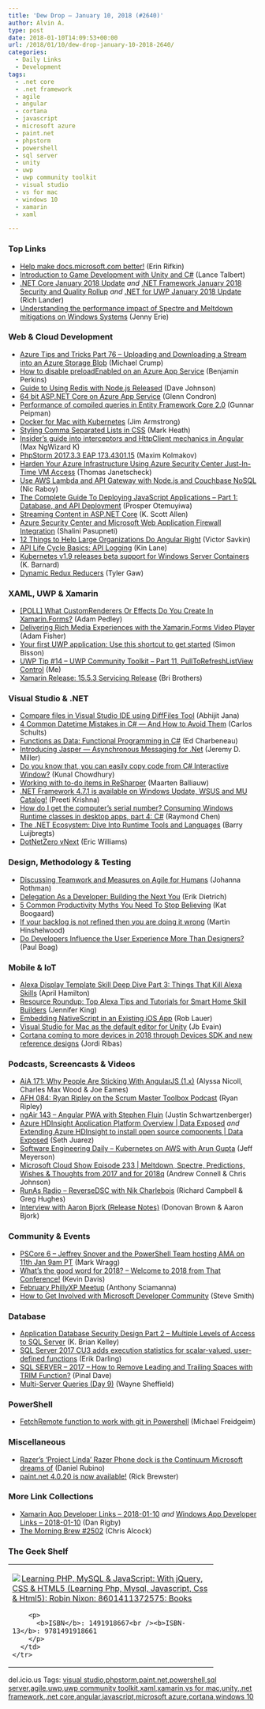 ```yaml
---
title: 'Dew Drop – January 10, 2018 (#2640)'
author: Alvin A.
type: post
date: 2018-01-10T14:09:53+00:00
url: /2018/01/10/dew-drop-january-10-2018-2640/
categories:
  - Daily Links
  - Development
tags:
  - .net core
  - .net framework
  - agile
  - angular
  - cortana
  - javascript
  - microsoft azure
  - paint.net
  - phpstorm
  - powershell
  - sql server
  - unity
  - uwp
  - uwp community toolkit
  - visual studio
  - vs for mac
  - windows 10
  - xamarin
  - xaml

---
```

### <a name="top"></a>Top Links

  * <a href="https://docs.microsoft.com/teamblog/help-make-docs-microsoft-com-better/" target="_blank">Help make docs.microsoft.com better!</a> (Erin Rifkin)
  * <a href="https://www.red-gate.com/simple-talk/dotnet/c-programming/introduction-game-development-unity-c/" target="_blank">Introduction to Game Development with Unity and C#</a> (Lance Talbert)
  * <a href="https://blogs.msdn.microsoft.com/dotnet/2018/01/09/net-core-january-2018-update/" target="_blank">.NET Core January 2018 Update</a> _and_ <a href="https://blogs.msdn.microsoft.com/dotnet/2018/01/09/net-framework-january-2018-security-and-quality-rollup/" target="_blank">.NET Framework January 2018 Security and Quality Rollup</a> _and_ <a href="https://blogs.msdn.microsoft.com/dotnet/2018/01/09/net-for-uwp-january-2018-update/" target="_blank">.NET for UWP January 2018 Update</a> (Rich Lander)
  * <a href="https://cloudblogs.microsoft.com/microsoftsecure/2018/01/09/understanding-the-performance-impact-of-spectre-and-meltdown-mitigations-on-windows-systems/" target="_blank">Understanding the performance impact of Spectre and Meltdown mitigations on Windows Systems</a> (Jenny Erie)



### <a name="web"></a>Web & Cloud Development

  * <a href="https://www.michaelcrump.net/azure-tips-and-tricks76/" target="_blank">Azure Tips and Tricks Part 76 &#8211; Uploading and Downloading a Stream into an Azure Storage Blob</a> (Michael Crump)
  * <a href="https://blogs.msdn.microsoft.com/benjaminperkins/2018/01/09/how-to-disable-preloadenabled-on-an-azure-app-service/" target="_blank">How to disable preloadEnabled on an Azure App Service</a> (Benjamin Perkins)
  * <a href="http://thisdavej.com/guide-to-using-redis-with-node-js-released/" target="_blank">Guide to Using Redis with Node.js Released</a> (Dave Johnson)
  * <a href="https://blogs.msdn.microsoft.com/webdev/2018/01/09/64-bit-asp-net-core-on-azure-app-service/" target="_blank">64 bit ASP.NET Core on Azure App Service</a> (Glenn Condron)
  * <a href="http://feedproxy.google.com/~r/gunnarpeipman/~3/zzdZLnBMGHk/" target="_blank">Performance of compiled queries in Entity Framework Core 2.0</a> (Gunnar Peipman)
  * <a href="https://blog.docker.com/2018/01/docker-mac-kubernetes/" target="_blank">Docker for Mac with Kubernetes</a> (Jim Armstrong)
  * <a href="http://markheath.net/post/css-comma-separated-list" target="_blank">Styling Comma Separated Lists in CSS</a> (Mark Heath)
  * <a href="https://blog.angularindepth.com/insiders-guide-into-interceptors-and-httpclient-mechanics-in-angular-103fbdb397bf?source=rss----e5ed704095b---4" target="_blank">Insider’s guide into interceptors and HttpClient mechanics in Angular</a> (Max NgWizard K)
  * <a href="https://blog.jetbrains.com/phpstorm/2018/01/phpstorm-2017-3-3-eap-173-4301-15/" target="_blank">PhpStorm 2017.3.3 EAP 173.4301.15</a> (Maxim Kolmakov)
  * <a href="https://blogs.msdn.microsoft.com/mvpawardprogram/2018/01/09/just-in-time-access-azure-vms/" target="_blank">Harden Your Azure Infrastructure Using Azure Security Center Just-In-Time VM Access</a> (Thomas Janetscheck)
  * <a href="https://blog.couchbase.com/use-aws-lambda-api-gateway-node-js-couchbase-nosql/" target="_blank">Use AWS Lambda and API Gateway with Node.js and Couchbase NoSQL</a> (Nic Raboy)
  * <a href="https://auth0.com/blog/the-complete-guide-to-deploying-javascript-applications-part-1/" target="_blank">The Complete Guide To Deploying JavaScript Applications &#8211; Part 1: Database, and API Deployment</a> (Prosper Otemuyiwa)
  * <a href="http://odetocode.com/blogs/scott/archive/2018/01/09/streaming-content-in-asp-net-core.aspx" target="_blank">Streaming Content in ASP.NET Core</a> (K. Scott Allen)
  * <a href="https://azure.microsoft.com/blog/azure-security-center-and-microsoft-web-application-firewall-integration/" target="_blank">Azure Security Center and Microsoft Web Application Firewall Integration</a> (Shalini Pasupneti)
  * <a href="https://blog.nrwl.io/12-things-to-help-large-organizations-do-angular-right-f261a798ad6b?source=rss-76fc1db4149b------2" target="_blank">12 Things to Help Large Organizations Do Angular Right</a> (Victor Savkin)
  * <a href="http://apievangelist.com/2018/01/09/api-life-cycle-basics-api-logging/" target="_blank">API Life Cycle Basics: API Logging</a> (Kin Lane)
  * <a href="http://blog.kubernetes.io/2018/01/kubernetes-v19-beta-windows-support.html" target="_blank">Kubernetes v1.9 releases beta support for Windows Server Containers</a> (K. Barnard)
  * <a href="https://tylergaw.com/articles/dynamic-redux-reducers" target="_blank">Dynamic Redux Reducers</a> (Tyler Gaw)



### <a name="silverlight"></a>XAML, UWP & Xamarin

  * <a href="https://xamarinhelp.com/poll-customrenderers-effects-create-xamarin-forms/" target="_blank">[POLL] What CustomRenderers Or Effects Do You Create In Xamarin.Forms?</a> (Adam Pedley)
  * <a href="https://blog.xamarin.com/delivering-rich-media-experiences-xamarin-forms-video-player/" target="_blank">Delivering Rich Media Experiences with the Xamarin.Forms Video Player</a> (Adam Fisher)
  * <a href="https://www.infoworld.com/article/3245735/development-tools/your-first-uwp-application-use-this-shortcut-to-get-started.html" target="_blank">Your first UWP application: Use this shortcut to get started</a> (Simon Bisson)
  * <a href="http://www.uwpapp.tips/2018/01/uwp-tip-14-uwp-community-toolkit-part.html" target="_blank">UWP Tip #14 &#8211; UWP Community Toolkit &#8211; Part 11, PullToRefreshListView Control</a> (Me)
  * <a href="https://releases.xamarin.com/service-release-15-5-3/" target="_blank">Xamarin Release: 15.5.3 Servicing Release</a> (Bri Brothers)



### <a name="dotnet"></a>Visual Studio & .NET

  * <a href="http://dailydotnettips.com/2018/01/09/compare-files-in-visual-studio-ide-using-difffiles-tool/" target="_blank">Compare files in Visual Studio IDE using DiffFiles Tool</a> (Abhijit Jana)
  * <a href="http://feedproxy.google.com/~r/SubMain/~3/h3YdRtl-XDQ/" target="_blank">4 Common Datetime Mistakes in C# — And How to Avoid Them</a> (Carlos Schults)
  * <a href="https://developer.telerik.com/topics/net/functions-as-data-functional-programming-in-csharp/" target="_blank">Functions as Data: Functional Programming in C#</a> (Ed Charbeneau)
  * <a href="https://jeremydmiller.com/2018/01/09/introducing-jasper-asynchronous-messaging-for-net/" target="_blank">Introducing Jasper — Asynchronous Messaging for .Net</a> (Jeremy D. Miller)
  * <a href="http://feedproxy.google.com/~r/kunal2383/~3/IoEb31tZ66U/visual-studio-interactive-window.html" target="_blank">Do you know that, you can easily copy code from C# Interactive Window?</a> (Kunal Chowdhury)
  * <a href="https://blog.jetbrains.com/dotnet/2018/01/09/working-to-do-items-resharper/" target="_blank">Working with to-do items in ReSharper</a> (Maarten Balliauw)
  * <a href="https://blogs.msdn.microsoft.com/dotnet/2018/01/09/net-framework-4-7-1-is-available-on-windows-update-wsus-and-mu-catalog/" target="_blank">.NET Framework 4.7.1 is available on Windows Update, WSUS and MU Catalog!</a> (Preeti Krishna)
  * <a href="https://blogs.msdn.microsoft.com/oldnewthing/20180109-00/?p=97745" target="_blank">How do I get the computer’s serial number? Consuming Windows Runtime classes in desktop apps, part 4: C#</a> (Raymond Chen)
  * <a href="https://stackify.com/net-ecosystem-runtime-tools-languages/" target="_blank">The .NET Ecosystem: Dive Into Runtime Tools and Languages</a> (Barry Luijbregts)
  * <a href="http://www.motowilliams.com/dotnetzero-vnext" target="_blank">DotNetZero vNext</a> (Eric Williams)



### <a name="design"></a>Design, Methodology & Testing

  * <a href="http://feedproxy.google.com/~r/ManagingProductDevelopment/~3/E4YV5nVLafI/" target="_blank">Discussing Teamwork and Measures on Agile for Humans</a> (Johanna Rothman)
  * <a href="https://blog.ndepend.com/delegation-developer-building-next/" target="_blank">Delegation As a Developer: Building the Next You</a> (Erik Dietrich)
  * <a href="https://blog.trello.com/5-common-productivity-myths-to-stop-believing" target="_blank">5 Common Productivity Myths You Need To Stop Believing</a> (Kat Boogaard)
  * <a href="https://nkdagility.com/backlog-not-refined-wrong/" target="_blank">If your backlog is not refined then you are doing it wrong</a> (Martin Hinshelwood)
  * <a href="https://boagworld.com/linked-post/developers-influence-user-experience-designers/" target="_blank">Do Developers Influence the User Experience More Than Designers?</a> (Paul Boag)



### <a name="mobile"></a>Mobile & IoT

  * <a href="https://lovemyecho.com/2018/01/09/alexa-display-template-skill-deep-dive-part-3-things-that-kill-alexa-skills/" target="_blank">Alexa Display Template Skill Deep Dive Part 3: Things That Kill Alexa Skills</a> (April Hamilton)
  * <a href="https://developer.amazon.com/blogs/alexa/post/fc74ee4c-b80f-4eff-85e8-76e0b45a5f7d/resource-roundup-top-alexa-tips-and-tutorials-for-smart-home-skill-builders" target="_blank">Resource Roundup: Top Alexa Tips and Tutorials for Smart Home Skill Builders</a> (Jennifer King)
  * <a href="https://www.nativescript.org/blog/embedding-nativescript-in-an-existing-ios-app" target="_blank">Embedding NativeScript in an Existing iOS App</a> (Rob Lauer)
  * <a href="https://blogs.msdn.microsoft.com/visualstudio/2018/01/09/visual-studio-for-mac-as-the-default-editor-for-unity/" target="_blank">Visual Studio for Mac as the default editor for Unity</a> (Jb Evain)
  * <a href="http://blogs.windows.com/buildingapps/2018/01/09/cortana-coming-devices-2018-devices-sdk-new-reference-designs/?WT.mc_id=DX_MVP4025064" target="_blank">Cortana coming to more devices in 2018 through Devices SDK and new reference designs</a> (Jordi Ribas)



### <a name="podcasts"></a>Podcasts, Screencasts & Videos

  * <a href="https://devchat.tv/adv-in-angular/aia-171-people-sticking-angularjs-1-x" target="_blank">AiA 171: Why People Are Sticking With AngularJS (1.x)</a> (Alyssa Nicoll, Charles Max Wood & Joe Eames)
  * <a href="https://ryanripley.com/afh-084-ryan-ripley-scrum-master-toolbox-podcast/" target="_blank">AFH 084: Ryan Ripley on the Scrum Master Toolbox Podcast</a> (Ryan Ripley)
  * <a href="http://audio.angularair.com/e/ngair-143-angular-pwa-with-stephen-fluin/" target="_blank">ngAir 143 &#8211; Angular PWA with Stephen Fluin</a> (Justin Schwartzenberger)
  * <a href="https://channel9.msdn.com/Shows/Data-Exposed/Azure-HDInsight-Application-Platform-Overview?WT.mc_id=DX_MVP4025064" target="_blank">Azure HDInsight Application Platform Overview | Data Exposed</a> _and_ <a href="https://channel9.msdn.com/Shows/Data-Exposed/Extending-Azure-HDInsight-to-install-open-source-components?WT.mc_id=DX_MVP4025064" target="_blank">Extending Azure HDInsight to install open source components | Data Exposed</a> (Seth Juarez)
  * <a href="https://softwareengineeringdaily.com/2018/01/10/kubernetes-on-aws-with-arun-gupta/" target="_blank">Software Engineering Daily &#8211; Kubernetes on AWS with Arun Gupta</a> (Jeff Meyerson)
  * <a href="http://feeds.microsoftcloudshow.com/~r/microsoftcloudshowepisodes/~3/xPCmknn-YO4/233-meltdown-spectre-predictions-wishes-thoughts-from-2017-and-for-2018q" target="_blank">Microsoft Cloud Show Episode 233 | Meltdown, Spectre, Predictions, Wishes & Thoughts from 2017 and for 2018q</a> (Andrew Connell & Chris Johnson)
  * <a href="http://feedproxy.google.com/~r/RunaAsRadioWma/~3/dHgRYL_Z-HM/default.aspx" target="_blank">RunAs Radio &#8211; ReverseDSC with Nik Charlebois</a> (Richard Campbell & Greg Hughes)
  * <a href="https://channel9.msdn.com/Blogs/DevOps-Interviews/Interview-with-Aaron-Bjork-Release-Notes?WT.mc_id=DX_MVP4025064" target="_blank">Interview with Aaron Bjork (Release Notes)</a> (Donovan Brown & Aaron Bjork)



### <a name="events"></a>Community & Events

  * <a href="https://powershell.org/2018/01/09/pscore-6-jeffrey-snover-and-the-powershell-team-hosting-ama-on-11th-jan-9am-pt/" target="_blank">PSCore 6 &#8211; Jeffrey Snover and the PowerShell Team hosting AMA on 11th Jan 9am PT</a> (Mark Wragg)
  * <a href="https://medium.com/that-conference/whats-the-good-word-for-2018-2aa646973e4f" target="_blank">What’s the good word for 2018? &#8211; Welcome to 2018 from That Conference!</a> (Kevin Davis)
  * <a href="http://coalition.agileuprising.com/t/february-phillyxp-meetup/1383" target="_blank">February PhillyXP Meetup</a> (Anthony Sciamanna)
  * <a href="https://ardalis.com/how-to-get-involved-with-microsoft-developer-community" target="_blank">How to Get Involved with Microsoft Developer Community</a> (Steve Smith)



### <a name="sql"></a>Database

  * <a href="http://feedproxy.google.com/~r/MSSQLTips-LatestSqlServerTips/~3/0qyRQsxwvdE/tip.asp" target="_blank">Application Database Security Design Part 2 &#8211; Multiple Levels of Access to SQL Server</a> (K. Brian Kelley)
  * <a href="http://feedproxy.google.com/~r/BrentOzar-SqlServerDba/~3/Rq6-asM5T6k/" target="_blank">SQL Server 2017 CU3 adds execution statistics for scalar-valued, user-defined functions</a> (Erik Darling)
  * <a href="https://blog.sqlauthority.com/2018/01/10/sql-server-2017-remove-leading-trailing-spaces-trim-function/" target="_blank">SQL SERVER – 2017 – How to Remove Leading and Trailing Spaces with TRIM Function?</a> (Pinal Dave)
  * <a href="http://blog.waynesheffield.com/wayne/archive/2018/01/multi-server-queries-day-9/" target="_blank">Multi-Server Queries (Day 9)</a> (Wayne Sheffield)



### <a name="ps"></a>PowerShell

  * <a href="https://mfreidge.wordpress.com/2018/01/10/fetchremote-function-to-work-with-git-in-powershell/" target="_blank">FetchRemote function to work with git in Powershell</a> (Michael Freidgeim)



### <a name="misc"></a>Miscellaneous

  * <a href="http://feedproxy.google.com/~r/wmexperts/~3/EZt5DeY2fgw/razers-project-linda-ces" target="_blank">Razer&#8217;s &#8216;Project Linda&#8217; Razer Phone dock is the Continuum Microsoft dreams of</a> (Daniel Rubino)
  * <a href="https://blog.getpaint.net/2018/01/09/paint-net-4-0-20-is-now-available/" target="_blank">paint.net 4.0.20 is now available!</a> (Rick Brewster)



### <a name="links"></a>More Link Collections

  * <a href="https://www.allaboutxamarin.com/2018/01/xamarin-app-developer-links-2018-01-10/" target="_blank">Xamarin App Developer Links &#8211; 2018-01-10</a> _and_ <a href="https://www.windowsappdev.com/2018/01/windows-app-developer-links-2018-01-10/" target="_blank">Windows App Developer Links &#8211; 2018-01-10</a> (Dan Rigby)
  * <a href="http://feedproxy.google.com/~r/ReflectivePerspective/~3/YW0KU863RiY/" target="_blank">The Morning Brew #2502</a> (Chris Alcock)



### <a name="shelf"></a>The Geek Shelf

<div class="wlWriterEditableSmartContent" id="scid:7dc1bd33-94bd-46fd-a20b-0131235bcd47:530171af-9f8a-48d9-8cc7-4459c1727709" style="margin: 0px; padding: 0px; float: none; display: inline;">
  <table cellspacing="0" cellpadding="2" width="400" border="0" unselectable="on">
    <tr>
      <td valign="top" width="400">
        <p>
          <a title="Learning PHP, MySQL & JavaScript: With jQuery, CSS & HTML5 (Learning Php, Mysql, Javascript, Css & Html5): Robin Nixon: 8601411372575: Books" href="http://www.amazon.com/exec/obidos/ASIN/1491918667/amavin-20"><img data-recalc-dims="1" decoding="async" src="https://i0.wp.com/images-na.ssl-images-amazon.com/images/I/51mk%2B9J-dbL._AC_US218_.jpg?w=660&#038;ssl=1" border="0" align="left" style="float:left" />Learning PHP, MySQL & JavaScript: With jQuery, CSS & HTML5 (Learning Php, Mysql, Javascript, Css & Html5): Robin Nixon: 8601411372575: Books</a>
        </p>
        
        <p>
          <b>ISBN</b>: 1491918667<br /><b>ISBN-13</b>: 9781491918661
        </p>
      </td>
    </tr>
  </table>
</div>



<div class="wlWriterEditableSmartContent" id="scid:77ECF5F8-D252-44F5-B4EB-D463C5396A79:5948da67-dc56-454b-9d98-0a0ae6c76d54" style="margin: 0px; padding: 0px; float: none; display: inline;">
  del.icio.us Tags: <a href="http://del.icio.us/popular/visual+studio" rel="tag">visual studio</a>,<a href="http://del.icio.us/popular/phpstorm" rel="tag">phpstorm</a>,<a href="http://del.icio.us/popular/paint.net" rel="tag">paint.net</a>,<a href="http://del.icio.us/popular/powershell" rel="tag">powershell</a>,<a href="http://del.icio.us/popular/sql+server" rel="tag">sql server</a>,<a href="http://del.icio.us/popular/agile" rel="tag">agile</a>,<a href="http://del.icio.us/popular/uwp" rel="tag">uwp</a>,<a href="http://del.icio.us/popular/uwp+community+toolkit" rel="tag">uwp community toolkit</a>,<a href="http://del.icio.us/popular/xaml" rel="tag">xaml</a>,<a href="http://del.icio.us/popular/xamarin" rel="tag">xamarin</a>,<a href="http://del.icio.us/popular/vs+for+mac" rel="tag">vs for mac</a>,<a href="http://del.icio.us/popular/unity" rel="tag">unity</a>,<a href="http://del.icio.us/popular/.net+framework" rel="tag">.net framework</a>,<a href="http://del.icio.us/popular/.net+core" rel="tag">.net core</a>,<a href="http://del.icio.us/popular/angular" rel="tag">angular</a>,<a href="http://del.icio.us/popular/javascript" rel="tag">javascript</a>,<a href="http://del.icio.us/popular/microsoft+azure" rel="tag">microsoft azure</a>,<a href="http://del.icio.us/popular/cortana" rel="tag">cortana</a>,<a href="http://del.icio.us/popular/windows+10" rel="tag">windows 10</a>
</div>